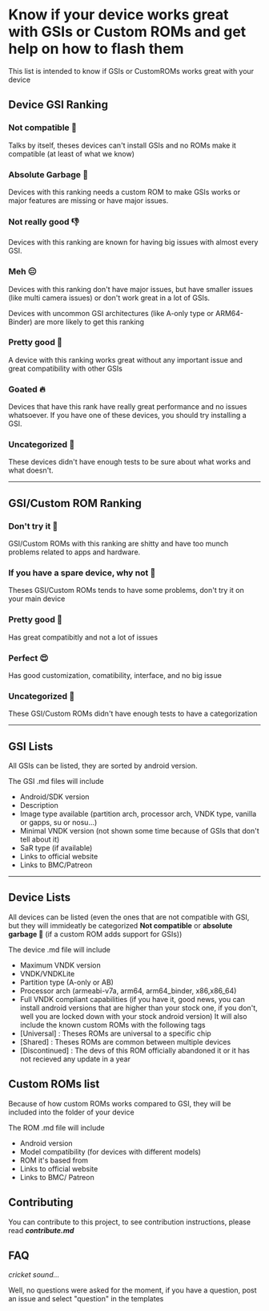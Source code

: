 # Know if your device works great with GSIs or Custom ROMs and get help on how to flash them

This list is intended to know if GSIs or CustomROMs works great with your device

## Device GSI Ranking

### Not compatible 🚩
Talks by itself, theses devices can't install GSIs and no ROMs make it compatible (at least of what we know)

### Absolute Garbage 🍅
Devices with this ranking needs a custom ROM to make GSIs works or major features are missing or have major issues.

### Not really good 👎
Devices with this ranking are known for having big issues with almost every GSI.

### Meh 😑
Devices with this ranking don't have major issues, but have smaller issues (like multi camera issues) or don't work great in a lot of GSIs.

Devices with uncommon GSI architectures (like A-only type or ARM64-Binder) are more likely to get this ranking

### Pretty good 🤗
A device with this ranking works great without any important issue and great compatibility with other GSIs

### Goated 🔥
Devices that have this rank have really great performance and no issues whatsoever. If you have one of these devices, you should try installing a GSI.

### Uncategorized 🤔
These devices didn't have enough tests to be sure about what works and what doesn't.

---
## GSI/Custom ROM Ranking

### Don't try it 🤮
GSI/Custom ROMs with this ranking are shitty and have too munch problems related to apps and hardware.

### If you have a spare device, why not 💾
Theses GSI/Custom ROMs tends to have some problems, don't try it on your main device

### Pretty good 🥰
Has great compatibitly and not a lot of issues

### Perfect 😍
Has good customization, comatibility, interface, and no big issue

### Uncategorized 🤔
These GSI/Custom ROMs didn't have enough tests to have a categorization


---
## GSI Lists
All GSIs can be listed, they are sorted by android version.

The GSI .md files will include
- Android/SDK version
- Description
- Image type available (partition arch, processor arch, VNDK type, vanilla or gapps, su or nosu...)
- Minimal VNDK version (not shown some time because of GSIs that don't tell about it)
- SaR type (if available)
- Links to official website
- Links to BMC/Patreon

---
## Device Lists
All devices can be listed (even the ones that are not compatible with GSI, but they will immideatly be categorized __Not compatible__ or __absolute garbage 🍅__ (if a custom ROM adds support for GSIs))

The device .md file will include
- Maximum VNDK version
- VNDK/VNDKLite
- Partition type (A-only or AB)
- Processor arch (armeabi-v7a, arm64, arm64_binder, x86,x86_64)
- Full VNDK compliant capabilities (if you have it, good news, you can install android versions that are higher than your stock one, if you don't, well you are locked down with your stock android version)
It will also include the known custom ROMs with the following tags
- [Universal] : Theses ROMs are universal to a specific chip
- [Shared] : Theses ROMs are common between multiple devices
- [Discontinued] : The devs of this ROM officially abandoned it or it has not recieved any update in a year


## Custom ROMs list
Because of how custom ROMs works compared to GSI, they will be included into the folder of your device

The ROM .md file will include
- Android version
- Model compatibility (for devices with different models)
- ROM it's based from
- Links to official website
- Links to BMC/ Patreon

## Contributing
You can contribute to this project, to see contribution instructions, please read ___contribute.md___

## FAQ
_cricket sound..._

Well, no questions were asked for the moment, if you have a question, post an issue and select "question" in the templates